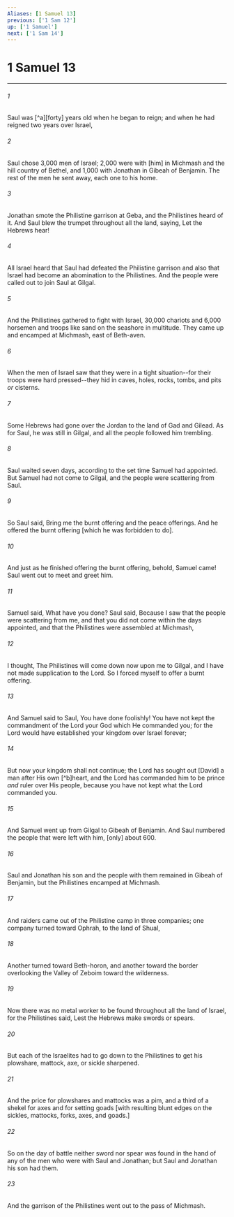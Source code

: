 ```yaml
---
Aliases: [1 Samuel 13]
previous: ['1 Sam 12']
up: ['1 Samuel']
next: ['1 Sam 14']
---
```

# 1 Samuel 13

***














###### 1 






Saul was [^a][forty] years old when he began to reign; and when he had reigned two years over Israel, 













###### 2 






Saul chose 3,000 men of Israel; 2,000 were with [him] in Michmash and the hill country of Bethel, and 1,000 with Jonathan in Gibeah of Benjamin. The rest of the men he sent away, each one to his home. 













###### 3 






Jonathan smote the Philistine garrison at Geba, and the Philistines heard of it. And Saul blew the trumpet throughout all the land, saying, Let the Hebrews hear! 













###### 4 






All Israel heard that Saul had defeated the Philistine garrison and also that Israel had become an abomination to the Philistines. And the people were called out to join Saul at Gilgal. 













###### 5 






And the Philistines gathered to fight with Israel, 30,000 chariots and 6,000 horsemen and troops like sand on the seashore in multitude. They came up and encamped at Michmash, east of Beth-aven. 













###### 6 






When the men of Israel saw that they were in a tight situation--for their troops were hard pressed--they hid in caves, holes, rocks, tombs, and pits _or_ cisterns. 













###### 7 






Some Hebrews had gone over the Jordan to the land of Gad and Gilead. As for Saul, he was still in Gilgal, and all the people followed him trembling. 













###### 8 






Saul waited seven days, according to the set time Samuel had appointed. But Samuel had not come to Gilgal, and the people were scattering from Saul. 













###### 9 






So Saul said, Bring me the burnt offering and the peace offerings. And he offered the burnt offering [which he was forbidden to do]. 













###### 10 






And just as he finished offering the burnt offering, behold, Samuel came! Saul went out to meet and greet him. 













###### 11 






Samuel said, What have you done? Saul said, Because I saw that the people were scattering from me, and that you did not come within the days appointed, and that the Philistines were assembled at Michmash, 













###### 12 






I thought, The Philistines will come down now upon me to Gilgal, and I have not made supplication to the Lord. So I forced myself to offer a burnt offering. 













###### 13 






And Samuel said to Saul, You have done foolishly! You have not kept the commandment of the Lord your God which He commanded you; for the Lord would have established your kingdom over Israel forever; 













###### 14 






But now your kingdom shall not continue; the Lord has sought out [David] a man after His own [^b]heart, and the Lord has commanded him to be prince _and_ ruler over His people, because you have not kept what the Lord commanded you. 













###### 15 






And Samuel went up from Gilgal to Gibeah of Benjamin. And Saul numbered the people that were left with him, [only] about 600. 













###### 16 






Saul and Jonathan his son and the people with them remained in Gibeah of Benjamin, but the Philistines encamped at Michmash. 













###### 17 






And raiders came out of the Philistine camp in three companies; one company turned toward Ophrah, to the land of Shual, 













###### 18 






Another turned toward Beth-horon, and another toward the border overlooking the Valley of Zeboim toward the wilderness. 













###### 19 






Now there was no metal worker to be found throughout all the land of Israel, for the Philistines said, Lest the Hebrews make swords or spears. 













###### 20 






But each of the Israelites had to go down to the Philistines to get his plowshare, mattock, axe, or sickle sharpened. 













###### 21 






And the price for plowshares and mattocks was a pim, and a third of a shekel for axes and for setting goads [with resulting blunt edges on the sickles, mattocks, forks, axes, and goads.] 













###### 22 






So on the day of battle neither sword nor spear was found in the hand of any of the men who were with Saul and Jonathan; but Saul and Jonathan his son had them. 













###### 23 






And the garrison of the Philistines went out to the pass of Michmash.
